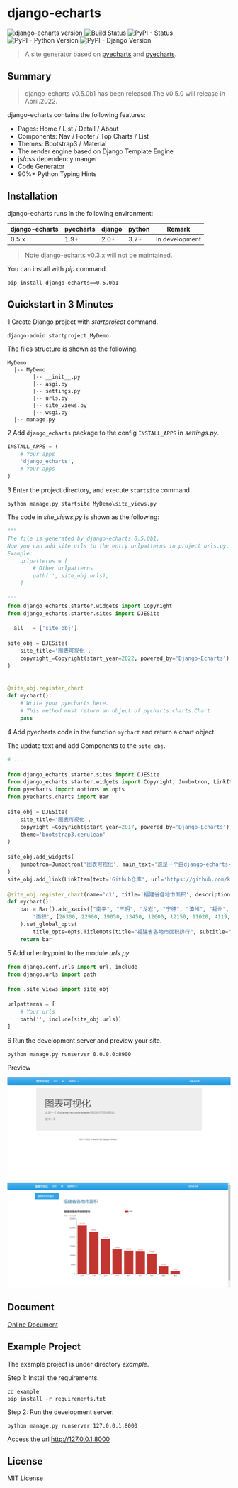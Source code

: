 # django-echarts

![django-echarts version](https://img.shields.io/pypi/v/django-echarts.svg) [![Build Status](https://travis-ci.org/kinegratii/django-echarts.svg?branch=master)](https://travis-ci.org/kinegratii/django-echarts) ![PyPI - Status](https://img.shields.io/pypi/status/django-echarts.svg) ![PyPI - Python Version](https://img.shields.io/pypi/pyversions/django-echarts.svg) ![PyPI - Django Version](https://img.shields.io/pypi/djversions/django-echarts.svg)



> A site generator based on [pyecharts](https://github.com/pyecharts/pyecharts) and [pyecharts](https://github.com/pyecharts/pyecharts).

## Summary

> django-echarts v0.5.0b1 has been released.The v0.5.0 will release in April.2022.

django-echarts contains the following features:

- Pages: Home / List / Detail / About
- Components: Nav / Footer / Top Charts / List 
- Themes: Bootstrap3 / Material
- The render engine based on Django Template Engine
- js/css dependency manger
- Code Generator
- 90%+ Python Typing Hints

## Installation

django-echarts runs in the following environment:

| django-echarts | pyecharts | django | python | Remark |
| ------ | ------ | ------ | ----- | ----- |
| 0.5.x | 1.9+ | 2.0+ | 3.7+ | In development |

> Note django-echarts v0.3.x will not be maintained.

You can install with *pip* command.

```shell
pip install django-echarts==0.5.0b1
```

## Quickstart in 3 Minutes

1 Create Django project with *startproject* command.

```shell
django-admin startproject MyDemo
```

The files structure is shown as the following.

```text
MyDemo
  |-- MyDemo
        |-- __init__.py
        |-- asgi.py
        |-- settings.py
        |-- urls.py
        |-- site_views.py
        |-- wsgi.py
  |-- manage.py
```

2 Add `django_echarts` package to the config `INSTALL_APPS` in *settings.py*.

```python
INSTALL_APPS = (
    # Your apps
    'django_echarts',
    # Your apps
)
```

3 Enter the project directory, and execute `startsite` command.
````text
python manage.py startsite MyDemo\site_views.py
````

The code in *site_views.py* is shown as the following: 

```python
"""
The file is generated by django-echarts 0.5.0b1.
Now you can add site urls to the entry urlpatterns in project urls.py.
Example:
    urlpatterns = [
        # Other urlpatterns
        path('', site_obj.urls),
    ]

"""
from django_echarts.starter.widgets import Copyright
from django_echarts.starter.sites import DJESite

__all__ = ['site_obj']

site_obj = DJESite(
    site_title='图表可视化',
    copyright_=Copyright(start_year=2022, powered_by='Django-Echarts')
)


@site_obj.register_chart
def mychart():
    # Write your pyecharts here.
    # This method must return an object of pycharts.charts.Chart
    pass


```

4 Add pyecharts code in the function `mychart` and return a chart object.

The update text and add Components to the `site_obj`.

```python
# ...

from django_echarts.starter.sites import DJESite
from django_echarts.starter.widgets import Copyright, Jumbotron, LinkItem 
from pyecharts import options as opts
from pyecharts.charts import Bar

site_obj = DJESite(
    site_title='图表可视化',
    copyright_=Copyright(start_year=2017, powered_by='Django-Echarts'),
    theme='bootstrap3.cerulean'
)

site_obj.add_widgets(
    jumbotron=Jumbotron('图表可视化', main_text='这是一个由django-echarts-starter驱动的可视化网站。', small_text='版本1.0'),
)
site_obj.add_link(LinkItem(text='Github仓库', url='https://github.com/kinegratii/django-echarts', new_page=True))

@site_obj.register_chart(name='c1', title='福建省各地市面积', description='福建省各地市面积排行', catalog='福建统计')
def mychart():
    bar = Bar().add_xaxis(["南平", "三明", "龙岩", "宁德", "漳州", "福州", "泉州", "莆田", "厦门"]).add_yaxis(
        '面积', [26300, 22900, 19050, 13450, 12600, 12150, 11020, 4119, 1576]
    ).set_global_opts(
        title_opts=opts.TitleOpts(title="福建省各地市面积排行", subtitle="单位：平方公里"))
    return bar
```

5 Add url entrypoint to the module *urls.py*.


```python
from django.conf.urls import url, include
from django.urls import path

from .site_views import site_obj

urlpatterns = [
    # Your urls
    path('', include(site_obj.urls))
]
```

6 Run the development server and preview your site.

```text
python manage.py runserver 0.0.0.0:8900
```




Preview

![first_chart_demo](docs/images/quickstart-0.png)



## Document

[Online Document](https://django-echarts.readthedocs.io/)

## Example Project

The example project is under directory *example*.

Step 1: Install the requirements.

```shell
cd example
pip install -r requirements.txt
```

Step 2: Run the development server.

```shell
python manage.py runserver 127.0.0.1:8000
```

Access the url http://127.0.0.1:8000

## License

MIT License
